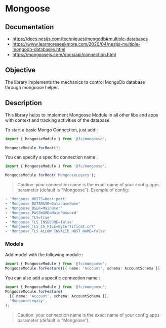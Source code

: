 # Mongoose

## Documentation

- https://docs.nestjs.com/techniques/mongodb#multiple-databases
- https://www.learmoreseekmore.com/2020/04/nestjs-multiple-mongodb-databases.html
- https://mongoosejs.com/docs/api/connection.html

## Objective

The library implements the mechanics to control MongoDb database through mongoose helper.

## Description

This library helps to implement Mongoose Module in all other libs and apps with context and tracking activities of the database.

To start a basic Mongo Connection, just add :

```typescript
import { MongooseModule } from '@fc/mongoose';

MongooseModule.forRoot();
```

You can specify a specific connection name :

```typescript
import { MongooseModule } from '@fc/mongoose';

MongooseModule.forRoot('MongooseLegacy');
```

> Caution: your connection name is the exact name of your config apps parameter (default is "Mongoose").
> Exemple of config:

```yaml
- 'Mongoose_HOSTS=host:port'
- 'Mongoose_DATABASE=DatabaseName'
- 'Mongoose_USER=MainUser'
- 'Mongoose_PASSWORD=MainPasword'
- 'Mongoose_TLS=true'
- 'Mongoose_TLS_INSECURE=false'
- 'Mongoose_TLS_CA_FILE=myCertificat.crt'
- 'Mongoose_TLS_ALLOW_INVALID_HOST_NAME=false'
```

### Models

Add model with the following module :

```typescript
import { MongooseModule } from '@fc/mongoose';
MongooseModule.forFeature([{ name: 'Account', schema: AccountSchema }]);
```

You can also add a specific connection name :

```typescript
import { MongooseModule } from '@fc/mongoose';
MongooseModule.forFeature(
  [{ name: 'Account', schema: AccountSchema }],
  'MongooseLegacy',
);
```

> Caution: your connection name is the exact name of your config apps parameter (default is "Mongoose").
